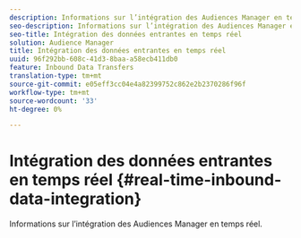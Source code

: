 ```yaml
---
description: Informations sur l’intégration des Audiences Manager en temps réel.
seo-description: Informations sur l’intégration des Audiences Manager en temps réel.
seo-title: Intégration des données entrantes en temps réel
solution: Audience Manager
title: Intégration des données entrantes en temps réel
uuid: 96f292bb-608c-41d3-8baa-a58ecb411db0
feature: Inbound Data Transfers
translation-type: tm+mt
source-git-commit: e05eff3cc04e4a82399752c862e2b2370286f96f
workflow-type: tm+mt
source-wordcount: '33'
ht-degree: 0%

---
```



# Intégration des données entrantes en temps réel {#real-time-inbound-data-integration}

Informations sur l’intégration des Audiences Manager en temps réel.

<!-- c_rt_data_int.xml -->